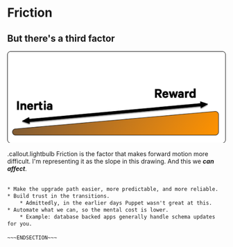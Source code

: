 <!SLIDE >
# Friction
## But there's a third factor

![.omnigraffle Upgrade ramp](/_images/upgrade_ramp2.png)

.callout.lightbulb Friction is the factor that makes forward motion more difficult.
I'm representing it as the slope in this drawing. And this we ***can affect***.

~~~SECTION:notes~~~

* Make the upgrade path easier, more predictable, and more reliable.
* Build trust in the transitions.
    * Admittedly, in the earlier days Puppet wasn't great at this.
* Automate what we can, so the mental cost is lower.
    * Example: database backed apps generally handle schema updates for you.

~~~ENDSECTION~~~

